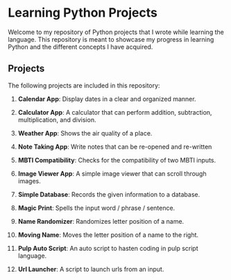 # Learning Python Projects

Welcome to my repository of Python projects that I wrote while learning the language. This repository is meant to showcase my progress in learning Python and the different concepts I have acquired.

## Projects
The following projects are included in this repository:

1. **Calendar App**: Display dates in a clear and organized manner.

2. **Calculator App**: A calculator that can perform addition, subtraction, multiplication, and division.

3. **Weather App**: Shows the air quality of a place.

4. **Note Taking App**: Write notes that can be re-opened and re-written 

5. **MBTI Compatibility**: Checks for the compatibility of two MBTI inputs.

6. **Image Viewer App**: A simple image viewer that can scroll through images.

7. **Simple Database**: Records the given information to a database.  

8. **Magic Print**: Spells the input word / phrase / sentence.

9. **Name Randomizer**: Randomizes letter position of a name.

10. **Moving Name**: Moves the letter position of a name to the right.

11. **Pulp Auto Script**: An auto script to hasten coding in pulp script language.

12. **Url Launcher**: A script to launch urls from an input.
